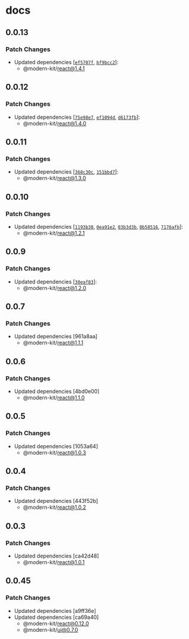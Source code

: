 # docs

## 0.0.13

### Patch Changes

- Updated dependencies [[`ef5707f`](https://github.com/modern-agile-team/modern-kit/commit/ef5707f6a96b75bf29a04fdc4eadea34a7d3276e), [`bf9bcc2`](https://github.com/modern-agile-team/modern-kit/commit/bf9bcc284a3542cb292696b979092cd97cc18f33)]:
  - @modern-kit/react@1.4.1

## 0.0.12

### Patch Changes

- Updated dependencies [[`75e98e7`](https://github.com/modern-agile-team/modern-kit/commit/75e98e72eb6a3980977bcf2d2fbbace63dafc8e4), [`ef1094d`](https://github.com/modern-agile-team/modern-kit/commit/ef1094d488a7e3dc1efffdc606856909e03aa462), [`d6173fb`](https://github.com/modern-agile-team/modern-kit/commit/d6173fbbed943bc84b9baadf20f1345956ff9363)]:
  - @modern-kit/react@1.4.0

## 0.0.11

### Patch Changes

- Updated dependencies [[`368c30c`](https://github.com/modern-agile-team/modern-kit/commit/368c30c0645c7dc6640ada893ef8d5385819c069), [`151bbd7`](https://github.com/modern-agile-team/modern-kit/commit/151bbd7f2258a79c1914ebb941a8cc1e8c404d7a)]:
  - @modern-kit/react@1.3.0

## 0.0.10

### Patch Changes

- Updated dependencies [[`1193b38`](https://github.com/modern-agile-team/modern-kit/commit/1193b3872763dba0c35a2f4d5b0d43761ea9a4c7), [`0ea91e2`](https://github.com/modern-agile-team/modern-kit/commit/0ea91e2cd99e21e032d7092bc4457aad8c73d240), [`03b3d3b`](https://github.com/modern-agile-team/modern-kit/commit/03b3d3bc9e83be8baf263cd2f1b81ea606f4a596), [`0b58516`](https://github.com/modern-agile-team/modern-kit/commit/0b58516082cacd99eb738559ef955acd655142f6), [`7176afb`](https://github.com/modern-agile-team/modern-kit/commit/7176afbabdda2f538e3c2278611c482905314096)]:
  - @modern-kit/react@1.2.1

## 0.0.9

### Patch Changes

- Updated dependencies [[`30eaf83`](https://github.com/modern-agile-team/modern-kit/commit/30eaf83544176fc9e589d0dfaa24cf96afa2713f)]:
  - @modern-kit/react@1.2.0

## 0.0.7

### Patch Changes

- Updated dependencies [961a8aa]
  - @modern-kit/react@1.1.1

## 0.0.6

### Patch Changes

- Updated dependencies [4bd0e00]
  - @modern-kit/react@1.1.0

## 0.0.5

### Patch Changes

- Updated dependencies [1053a64]
  - @modern-kit/react@1.0.3

## 0.0.4

### Patch Changes

- Updated dependencies [443f52b]
  - @modern-kit/react@1.0.2

## 0.0.3

### Patch Changes

- Updated dependencies [ca42d48]
  - @modern-kit/react@1.0.1

## 0.0.45

### Patch Changes

- Updated dependencies [a9ff36e]
- Updated dependencies [ca69a40]
  - @modern-kit/react@0.12.0
  - @modern-kit/ui@0.7.0
